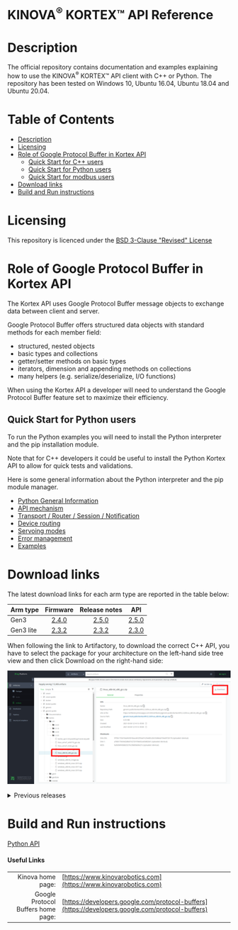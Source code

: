 <!--
* KINOVA (R) KORTEX (TM)
*
* Copyright (c) 2018 Kinova inc. All rights reserved.
*
* This software may be modified and distributed
* under the terms of the BSD 3-Clause license.
*
* Refer to the LICENSE file for details.
*
-->

<h1>KINOVA<sup>®</sup> KORTEX™ API Reference</h1>

<a id="markdown-description" name="description"></a>
# Description

The official repository contains documentation and examples explaining how to use the KINOVA<sup>®</sup> KORTEX™ API client with C++ or Python.
The repository has been tested on Windows 10, Ubuntu 16.04, Ubuntu 18.04 and Ubuntu 20.04.

<h1>Table of Contents</h1>

<!-- TOC -->

- [Description](#description)
- [Licensing](#licensing)
- [Role of Google Protocol Buffer in Kortex API](#role-of-google-protocol-buffer-in-kortex-api)
  - [Quick Start for C++ users](#quick-start-for-c-users)
  - [Quick Start for Python users](#quick-start-for-python-users)
  - [Quick Start for modbus users](#quick-start-for-modbus-users)
- [Download links](#download-links)
- [Build and Run instructions](#build-and-run-instructions)

<!-- /TOC -->

<a id="markdown-licensing" name="licensing"></a>
# Licensing 
This repository is licenced under the [BSD 3-Clause "Revised" License](./LICENSE) 

<a id="markdown-role-of-google-protobuf-in-kortex-api" name="role-of-google-protobuf-in-kortex-api"></a>
# Role of Google Protocol Buffer in Kortex API 

The Kortex API uses Google Protocol Buffer message objects to exchange data between client and server.  

Google Protocol Buffer offers structured data objects with standard methods for each member field:

- structured, nested objects 
- basic types and collections 
- getter/setter methods on basic types 
- iterators, dimension and appending methods on collections 
- many helpers (e.g. serialize/deserialize, I/O functions)

When using the Kortex API a developer will need to understand the Google Protocol Buffer feature set to maximize their efficiency.

<a id="markdown-quick-start-howto-python" name="quick-start-howto-python"></a>
## Quick Start for Python users

To run the Python examples you will need to install the Python interpreter and the pip installation module.

Note that for C++ developers it could be useful to install the Python Kortex API to allow for quick tests and validations.

Here is some general information about the Python interpreter and the pip module manager.

- [Python General Information](./linked_md/python_quick_start.md)
- [API mechanism](./linked_md/python_api_mechanism.md)
- [Transport / Router / Session / Notification](./linked_md/python_transport_router_session_notif.md)
- [Device routing](./linked_md/python_device_routing.md)
- [Servoing modes](./linked_md/python_servoing_modes.md)
- [Error management](./linked_md/python_error_management.md)
- [Examples](./examples/python.md)

<a id="markdown-api-download-links" name="api-download-links"></a>
# Download links

The latest download links for each arm type are reported in the table below:

| Arm type       | Firmware     | Release notes      | API |
| :------------- | :----------: | :-----------: | :-----------:|
|  Gen3 | [2.4.0](https://artifactory.kinovaapps.com/ui/api/v1/download?repoKey=generic-public&path=kortex%2Fgen3%2F2.4.0%2FGen3-2.4.0.swu)   | [2.5.0](https://artifactory.kinovaapps.com/ui/api/v1/download?repoKey=generic-public&path=Documentation%2FGen3%2FTechnical%20documentation%2FRelease%20notes%2FEN-eRN-001-Gen3-Ultralight-release-notes.pdf)    | [2.5.0](https://artifactory.kinovaapps.com/ui/repos/tree/General/generic-public/kortex/API/2.5.0/)|
| Gen3 lite   | [2.3.2](https://artifactory.kinovaapps.com/ui/api/v1/download?repoKey=generic-public&path=kortex%2Fgen3Lite%2F2.3.2%2FGen3-lite-2.3.2.swu) | [2.3.2](https://artifactory.kinovaapps.com/ui/api/v1/download?repoKey=generic-public&path=Documentation%2FGen3%20lite%2FTechnical%20documentation%2FRelease%20Notes%2FGen3_lite_Release_Notes_2_3_2%20-%20R01.pdf) | [2.3.0](https://artifactory.kinovaapps.com/ui/repos/tree/General/generic-public%2Fkortex%2FAPI%2F2.3.0)|

When following the link to Artifactory, to download the correct C++ API, you have to select the package for your architecture on the left-hand side tree view and then click Download on the right-hand side:

 ![Artifactory](./linked_md/artifactory.png)

<details><summary>Previous releases</summary>
<p>
<ul>
<li>
Release 2.2.0 for Gen3: <a href="https://artifactory.kinovaapps.com/artifactory/generic-public/kortex/gen3/2.2.0/Gen3-2.2.0.swu">Firmware</a>, <a href="https://artifactory.kinovaapps.com/artifactory/generic-public/kortex/gen3/2.2.0/RN-001_KINOVA_Gen3_Ultra_lightweight_robot-Release_Notes_EN_R06.pdf">Release Notes</a>, <a href="https://artifactory.kinovaapps.com/ui/repos/tree/General/generic-public%2Fkortex%2FAPI%2F2.2.0">Kortex API</a>
</li>
<li>
Release 2.1.1 for Gen3 lite: <a href="https://artifactory.kinovaapps.com/artifactory/generic-local-public/kortex/gen3Lite/2.1.1/Gen3Lite-2.1.1.swu">Firmware</a>, <a href="https://artifactory.kinovaapps.com/artifactory/generic-local-public/kortex/gen3Lite/2.1.1/RN-002_Gen3_lite_robot_Release_Notes_EN_R01.pdf">Release Notes</a>, <a href="https://artifactory.kinovaapps.com/artifactory/generic-local-public/kortex/API/2.1.0/kortex_api_2.1.0.zip">Kortex API</a>
</li>
<li>
Release 2.0.1 for Gen3: <a href="https://artifactory.kinovaapps.com/artifactory/generic-public/kortex/gen3/2.0.1/Gen3-2.0.1.swu">Firmware</a>, <a href="https://artifactory.kinovaapps.com/artifactory/generic-public/kortex/gen3/2.0.1/RN-001_KINOVA_Gen3_Ultra_lightweight_robot-Release_Notes_EN_R05%20(1).pdf">Release Notes</a>, <a href="https://artifactory.kinovaapps.com/artifactory/generic-local-public/kortex/API/2.0.0/kortex_api_2.0.0.zip">Kortex API</a>
</li>
<li>
Release 2.0.0 for Gen3: <a href="https://artifactory.kinovaapps.com/artifactory/generic-local-public/kortex/gen3/2.0.0/Gen3-2.0.0.swu">Firmware</a>, <a href="https://artifactory.kinovaapps.com/artifactory/generic-local-public/kortex/gen3/2.0.0/RN-001_KINOVA_Gen3_Ultra_lightweight_robot-Release_Notes_EN_R04.pdf">Release Notes</a>, <a href="https://artifactory.kinovaapps.com/artifactory/generic-local-public/kortex/API/2.0.0/kortex_api_2.0.0.zip">Kortex API</a>
</li>
</ul>
</p>
</details>

<a id="markdown-build-and-run-instructions" name="build-and-run-instructions"></a>
# Build and Run instructions
[Python API](./examples/python.md)

<a id="markdown-useful-links" name="useful-links"></a>
#### Useful Links
|  |  |
| ---: | --- |
| Kinova home page: | [https://www.kinovarobotics.com](https://www.kinovarobotics.com)|
| Google Protocol Buffers home page: | [https://developers.google.com/protocol-buffers](https://developers.google.com/protocol-buffers) |